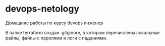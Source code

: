 # devops-netology
Домашние работы по курсу devops инженер

В папке terraform создан .gitginore, в котором перечислены локальные файлы, файлы с паролями и логи с падениями.

